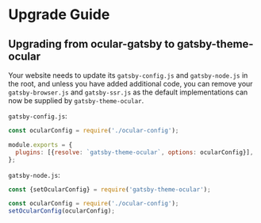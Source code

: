 # Upgrade Guide

## Upgrading from ocular-gatsby to gatsby-theme-ocular

Your website needs to update its `gatsby-config.js` and `gatsby-node.js` in the root, and unless you have added additional code, you can remove your `gatsby-browser.js` and `gatsby-ssr.js` as the default implementations can now be supplied by `gatsby-theme-ocular`.

`gatsby-config.js`:
```js
const ocularConfig = require('./ocular-config');

module.exports = {
  plugins: [{resolve: `gatsby-theme-ocular`, options: ocularConfig}],
};
```

`gatsby-node.js`:
```js
const {setOcularConfig} = require('gatsby-theme-ocular');

const ocularConfig = require('./ocular-config');
setOcularConfig(ocularConfig);
```